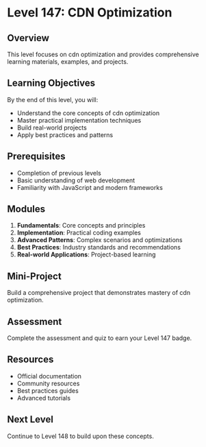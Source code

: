 # Level 147: CDN Optimization

## Overview
This level focuses on cdn optimization and provides comprehensive learning materials, examples, and projects.

## Learning Objectives
By the end of this level, you will:
- Understand the core concepts of cdn optimization
- Master practical implementation techniques
- Build real-world projects
- Apply best practices and patterns

## Prerequisites
- Completion of previous levels
- Basic understanding of web development
- Familiarity with JavaScript and modern frameworks

## Modules
1. **Fundamentals**: Core concepts and principles
2. **Implementation**: Practical coding examples
3. **Advanced Patterns**: Complex scenarios and optimizations
4. **Best Practices**: Industry standards and recommendations
5. **Real-world Applications**: Project-based learning

## Mini-Project
Build a comprehensive project that demonstrates mastery of cdn optimization.

## Assessment
Complete the assessment and quiz to earn your Level 147 badge.

## Resources
- Official documentation
- Community resources
- Best practices guides
- Advanced tutorials

## Next Level
Continue to Level 148 to build upon these concepts.
